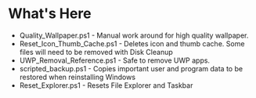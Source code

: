 # What's Here
* Quality_Wallpaper.ps1	- Manual work around for high quality wallpaper.
* Reset_Icon_Thumb_Cache.ps1 - Deletes icon and thumb cache. Some files will need to be removed with Disk Cleanup
* UWP_Removal_Reference.ps1 - Safe to remove UWP apps.
* scripted_backup.ps1 - Copies important user and program data to be restored when reinstalling Windows
* Reset_Explorer.ps1 - Resets File Explorer and Taskbar
